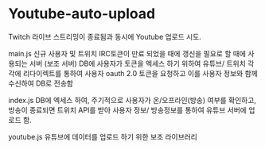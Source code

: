 # Youtube-auto-upload


Twitch 라이브 스트리밍이 종료됨과 동시에
Youtube 업로드 시도.


main.js
  신규 사용자 및 트위치 IRC토큰이 만료 되었을 때에 갱신을 필요로 할 때에 사용되는 서버 (보조 서버)
  DB에  사용자가 토큰을 엑세스 하기 위하여 유튜브/ 트위치 각각에 리다이렉트를 통하여 사용자 oauth 2.0 토큰을 요청하고
  이를 사용자 정보와 함께 수신하여 DB로 전송함
  
index.js
  DB에 엑세스 하여, 주기적으로 사용자가 온/오프라인(방송) 여부를 확인하고, 방송이 종료되면 트위치 API를 받아 사용자 정보/ 방송정보를 통하여
  유튜브 서버에 업로드 함.
  
youtube.js
  유튜브에 데이터를 업로드 하기 위한 보조 라이브러리
